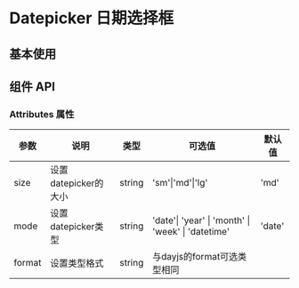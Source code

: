 # Datepicker 日期选择框

## 基本使用

<preview path="../demos/datepicker/datepicker-1.vue" title="基本使用" description=" "></preview>

## 组件 API

### Attributes 属性

| 参数   | 说明                 | 类型   | 可选值                                             | 默认值 |
| ------ | -------------------- | ------ | -------------------------------------------------- | ------ |
| size   | 设置datepicker的大小 | string | 'sm'\|'md'\|'lg'                                   | 'md'   |
| mode   | 设置datepicker类型   | string | 'date'\| 'year' \| 'month' \| 'week' \| 'datetime' | 'date' |
| format | 设置类型格式         | string | 与dayjs的format可选类型相同                        |        |
